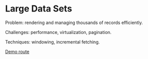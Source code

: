 # Large Data Sets

Problem: rendering and managing thousands of records efficiently.

Challenges: performance, virtualization, pagination.

Techniques: windowing, incremental fetching.

[Demo route](/large-data-sets)
